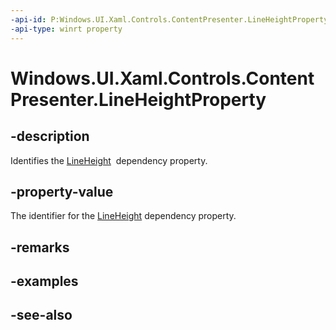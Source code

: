 ```yaml
---
-api-id: P:Windows.UI.Xaml.Controls.ContentPresenter.LineHeightProperty
-api-type: winrt property
---
```


<!-- Property syntax
public Windows.UI.Xaml.DependencyProperty LineHeightProperty { get; }
-->

# Windows.UI.Xaml.Controls.ContentPresenter.LineHeightProperty

## -description
Identifies the [LineHeight](contentpresenter_lineheight.md)  dependency property.



## -property-value
The identifier for the [LineHeight](contentpresenter_lineheight.md) dependency property.

## -remarks

## -examples

## -see-also
